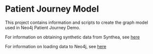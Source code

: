 # Patient Journey Model

This project contains information and scripts to create the graph model used in Neo4j Patient Journey Demo.

For information on obtaining synthetic data from Synthea, see [here](synthea/README.md)

For information on loading data to Neo4j, see [here](ingest/README.md)
